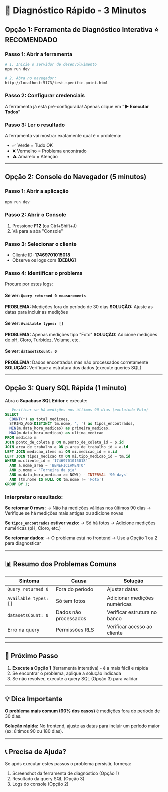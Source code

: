 # 🚀 Diagnóstico Rápido - 3 Minutos

## Opção 1: Ferramenta de Diagnóstico Interativa ⭐ RECOMENDADO

### Passo 1: Abrir a ferramenta
```bash
# 1. Inicie o servidor de desenvolvimento
npm run dev

# 2. Abra no navegador:
http://localhost:5173/test-specific-point.html
```

### Passo 2: Configurar credenciais
A ferramenta já está pré-configurada! Apenas clique em **"▶️ Executar Todos"**

### Passo 3: Ler o resultado
A ferramenta vai mostrar exatamente qual é o problema:
- ✅ Verde = Tudo OK
- ❌ Vermelho = Problema encontrado
- ⚠️ Amarelo = Atenção

---

## Opção 2: Console do Navegador (5 minutos)

### Passo 1: Abrir a aplicação
```bash
npm run dev
```

### Passo 2: Abrir o Console
1. Pressione **F12** (ou Ctrl+Shift+J)
2. Vá para a aba "Console"

### Passo 3: Selecionar o cliente
- Cliente ID: **17469701015018**
- Observe os logs com **[DEBUG]**

### Passo 4: Identificar o problema
Procure por estes logs:

#### Se ver: `Query returned 0 measurements`
**PROBLEMA:** Medições fora do período de 30 dias
**SOLUÇÃO:** Ajuste as datas para incluir as medições

#### Se ver: `Available types: []`
**PROBLEMA:** Apenas medições tipo "Foto"
**SOLUÇÃO:** Adicione medições de pH, Cloro, Turbidez, Volume, etc.

#### Se ver: `datasetsCount: 0`
**PROBLEMA:** Dados encontrados mas não processados corretamente
**SOLUÇÃO:** Verifique a estrutura dos dados (execute queries SQL)

---

## Opção 3: Query SQL Rápida (1 minuto)

Abra o **Supabase SQL Editor** e execute:

```sql
-- Verificar se há medições nos últimos 90 dias (excluindo Foto)
SELECT
  COUNT(*) as total_medicoes,
  STRING_AGG(DISTINCT tm.nome, ', ') as tipos_encontrados,
  MIN(m.data_hora_medicao) as primeira_medicao,
  MAX(m.data_hora_medicao) as ultima_medicao
FROM medicao m
JOIN ponto_de_coleta p ON m.ponto_de_coleta_id = p.id
JOIN area_de_trabalho a ON p.area_de_trabalho_id = a.id
LEFT JOIN medicao_items mi ON mi.medicao_id = m.id
LEFT JOIN tipos_medicao tm ON mi.tipo_medicao_id = tm.id
WHERE m.cliente_id = '17469701015018'
  AND a.nome_area = 'BENEFICIAMENTO'
  AND p.nome = 'Torneira da pia'
  AND m.data_hora_medicao >= NOW() - INTERVAL '90 days'
  AND (tm.nome IS NULL OR tm.nome != 'Foto')
GROUP BY 1;
```

### Interpretar o resultado:

**Se retornar 0 rows:**
→ Não há medições válidas nos últimos 90 dias
→ Verifique se há medições mais antigas ou adicione novas

**Se `tipos_encontrados` estiver vazio:**
→ Só há fotos
→ Adicione medições numéricas (pH, Cloro, etc.)

**Se retornar dados:**
→ O problema está no frontend
→ Use a Opção 1 ou 2 para diagnosticar

---

## 📊 Resumo dos Problemas Comuns

| Sintoma | Causa | Solução |
|---------|-------|---------|
| `Query returned 0` | Fora do período | Ajustar datas |
| `Available types: []` | Só tem fotos | Adicionar medições numéricas |
| `datasetsCount: 0` | Dados não processados | Verificar estrutura no banco |
| Erro na query | Permissões RLS | Verificar acesso ao cliente |

---

## 🎯 Próximo Passo

1. **Execute a Opção 1** (ferramenta interativa) - é a mais fácil e rápida
2. Se encontrar o problema, aplique a solução indicada
3. Se não resolver, execute a query SQL (Opção 3) para validar

---

## 💡 Dica Importante

**O problema mais comum (60% dos casos)** é medições fora do período de 30 dias.

**Solução rápida:** No frontend, ajuste as datas para incluir um período maior (ex: últimos 90 ou 180 dias).

---

## 📞 Precisa de Ajuda?

Se após executar estes passos o problema persistir, forneça:
1. Screenshot da ferramenta de diagnóstico (Opção 1)
2. Resultado da query SQL (Opção 3)
3. Logs do console (Opção 2)
